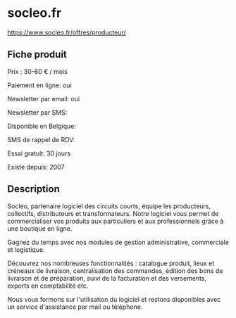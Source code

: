 # socleo.fr
https://www.socleo.fr/offres/producteur/

## Fiche produit
 

Prix : 30-60 € / mois


Paiement en ligne: oui

Newsletter par email: oui

Newsletter par SMS:

Disponible en Belgique:

SMS de rappel de RDV:

Essai gratuit: 30 jours

Existe depuis: 2007

## Description

Socleo, partenaire logiciel des circuits courts, équipe les producteurs, collectifs, distributeurs et transformateurs. Notre logiciel vous permet de commercialiser vos produits aux particuliers et aux professionnels grâce à une boutique en ligne.

Gagnez du temps avec nos modules de gestion administrative, commerciale et logistique.

Découvrez nos nombreuses fonctionnalités : catalogue produit, lieux et créneaux de livraison, centralisation des commandes, édition des bons de livraison et de préparation, suivi de la facturation et des versements, exports en comptabilité etc.

Nous vous formons sur l'utilisation du logiciel et restons disponibles avec un service d'assistance par mail ou téléphone.

